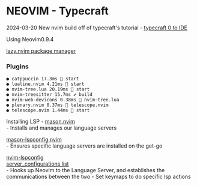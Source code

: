 

# NEOVIM - Typecraft


2024-03-20 New nvim build off of typecraft's tutorial - 
[typecraft 0 to IDE](https://www.youtube.com/watch?v=zHTeCSVAFNY&list=PLsz00TDipIffreIaUNk64KxTIkQaGguqn&ab_channel=typecraft)

Using Neovim0.9.4

[lazy.nvim package manager](https://github.com/folke/lazy.nvim)

### Plugins
    ● catppuccin 17.3ms  start
    ● lualine.nvim 4.21ms  start
    ● nvim-tree.lua 20.19ms  start
    ● nvim-treesitter 15.7ms ✔ build
    ● nvim-web-devicons 0.38ms  nvim-tree.lua
    ● plenary.nvim 0.37ms  telescope.nvim
    ● telescope.nvim 1.44ms  start

Installing  LSP - 
[mason.nvim](https://github.com/williamboman/mason.nvim)  
    - Installs and manages our language servers

[mason-lspconfig.nvim](https://github.com/williamboman/mason-lspconfig.nvim)  
    - Ensures specific language servers are installed on the get-go

[nvim-lspconfig](https://github.com/neovim/nvim-lspconfig)  
    [server_configurations list](https://github.com/neovim/nvim-lspconfig/blob/master/doc/server_configurations.md)  
    - Hooks up Neovim to the Language Server, and establishes the communications between the two
    - Set keymaps to do specific lsp actions














